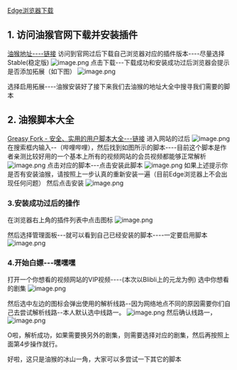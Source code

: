 [Edge浏览器下载]("https://www.microsoft.com/zh-cn/edge")
## 1. 访问油猴官网下载并安装插件
  [油猴地址----链接](https://www.tampermonkey.net/) 
 访问到官网过后下载自己浏览器对应的插件版本----尽量选择Stable(稳定版)
 ![image.png](https://upload-images.jianshu.io/upload_images/4852442-edba4a86b4a750d0.png?imageMogr2/auto-orient/strip%7CimageView2/2/w/1240)
点击下载---下载成功和安装成功过后浏览器会提示是否添加拓展（如下图）
![image.png](https://upload-images.jianshu.io/upload_images/4852442-1d22e36dd4719ee2.png?imageMogr2/auto-orient/strip%7CimageView2/2/w/1240)

选择启用拓展----油猴安装好了接下来我们去油猴的地址大全中搜寻我们需要的脚本


## 2. 油猴脚本大全
   [Greasy Fork - 安全、实用的用户脚本大全---链接](https://greasyfork.org/zh-CN)
  进入网站的过后
  ![image.png](https://upload-images.jianshu.io/upload_images/4852442-c9997b421e97a622.png?imageMogr2/auto-orient/strip%7CimageView2/2/w/1240)
在搜索框内输入--（哔哩哔哩），然后找到如图所示的脚本----目前这个脚本是作者亲测比较好用的一个基本上所有的视频网站的会员视频都能够正常解析
![image.png](https://upload-images.jianshu.io/upload_images/4852442-fb88321a6c9c6990.png?imageMogr2/auto-orient/strip%7CimageView2/2/w/1240)
点击对应的脚本---点击安装此脚本
![image.png](https://upload-images.jianshu.io/upload_images/4852442-ecf41bee1a1674d0.png?imageMogr2/auto-orient/strip%7CimageView2/2/w/1240)
如果上述提示你是否有安装油猴，请按照上一步认真的重新安装一遍（目前Edge浏览器上不会出现任何问题）
然后点击安装 ![image.png](https://upload-images.jianshu.io/upload_images/4852442-cae5ff92f4e24adf.png?imageMogr2/auto-orient/strip%7CimageView2/2/w/1240)


### 3.安装成功过后的操作
 在浏览器右上角的插件列表中点击图标
![image.png](https://upload-images.jianshu.io/upload_images/4852442-69768161a82cae42.png?imageMogr2/auto-orient/strip%7CimageView2/2/w/1240)

然后选择管理面板---就可以看到自己已经安装的脚本----一定要启用脚本![image.png](https://upload-images.jianshu.io/upload_images/4852442-3182e96302544735.png?imageMogr2/auto-orient/strip%7CimageView2/2/w/1240)



### 4.开始白嫖---嘿嘿嘿
打开一个你想看的视频网站的VIP视频----(本次以Blibli上的元龙为例)
选中你想看的剧集
![image.png](https://upload-images.jianshu.io/upload_images/4852442-d69e88f6884e00b4.png?imageMogr2/auto-orient/strip%7CimageView2/2/w/1240)

然后选中左边的图标会弹出使用的解析线路--因为网络地点不同的原因需要你们自己去尝试解析线路--本人默认选中线路一。
![image.png](https://upload-images.jianshu.io/upload_images/4852442-80b1175b43495da0.png?imageMogr2/auto-orient/strip%7CimageView2/2/w/1240)
然后确认线路一，
![image.png](https://upload-images.jianshu.io/upload_images/4852442-ccd77862f7e338d5.png?imageMogr2/auto-orient/strip%7CimageView2/2/w/1240)

O啦，解析成功，如果需要换另外的剧集，则需要选择对应的剧集，然后再按照上面第4步操作就行。

好啦，这只是油猴的冰山一角，大家可以多尝试一下其它的脚本






 










